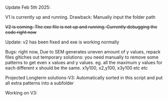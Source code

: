 Update Feb 5th 2025:

V1 is currently up and running.
  Drawback: Manually input the folder path

~~V2 is coming. The exe file is not up and running. Currently debugging the code right now~~

Update: v2 has been fixed and exe is working normally

Bugs: right now, Due to SEM generates uneven amount of y values, repack files gltiches out
temporary solutions: 
you need manually to remove some patterns to get even x values and y values. eg. all the maximum y values for each different x should be the same. x1y100, x2,y100, x3y100 etc etc

Projected Longterm solutions-V3:
Automatically sorted in this script and put all extra patterns into a subfolder

Working on V3:

